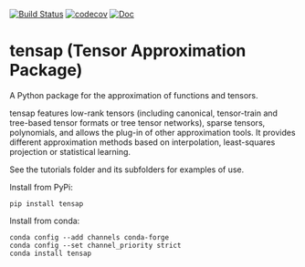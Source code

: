 [![Build Status](https://travis-ci.org/anthony-nouy/tensap.svg?branch=master)](https://travis-ci.org/anthony-nouy/tensap)
[![codecov](https://codecov.io/gh/anthony-nouy/tensap/branch/master/graph/badge.svg)](https://codecov.io/gh/anthony-nouy/tensap)
[![Doc](https://readthedocs.org/projects/spack/badge/?version=latest)](https://anthony-nouy.github.io/sphinx/tensap/master/)


# tensap (Tensor Approximation Package)

A Python package for the approximation of functions and tensors.

tensap features low-rank tensors (including canonical, tensor-train and tree-based tensor formats or tree tensor networks), sparse tensors, polynomials, and allows the plug-in of other approximation tools. It provides different approximation methods based on interpolation, least-squares projection or statistical learning.

See the tutorials folder and its subfolders for examples of use.

Install from PyPi:

```
pip install tensap
```


Install from conda:

```
conda config --add channels conda-forge
conda config --set channel_priority strict
conda install tensap
```
